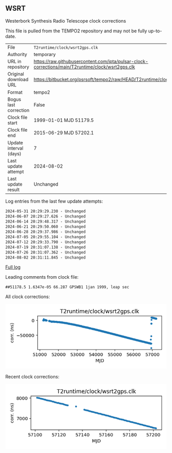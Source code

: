 
## WSRT

Westerbork Synthesis Radio Telescope clock corrections

This file is pulled from the TEMPO2 repository and may not be fully
up-to-date.

|     |     |
|:--- |:--- |
| File | `T2runtime/clock/wsrt2gps.clk` |
| Authority | temporary |
| URL in repository | <https://raw.githubusercontent.com/ipta/pulsar-clock-corrections/main/T2runtime/clock/wsrt2gps.clk> |
| Original download URL | <https://bitbucket.org/psrsoft/tempo2/raw/HEAD/T2runtime/clock/wsrt2gps.clk> |
| Format | tempo2 |
| Bogus last correction | False |
| Clock file start | 1999-01-01 MJD 51179.5 |
| Clock file end | 2015-06-29 MJD 57202.1 |
| Update interval (days) | 7 |
| Last update attempt | 2024-08-02 |
| Last update result | Unchanged |

Log entries from the last few update attempts:
```
2024-05-31 20:29:29.230 - Unchanged
2024-06-07 20:29:27.626 - Unchanged
2024-06-14 20:29:48.317 - Unchanged
2024-06-21 20:29:50.060 - Unchanged
2024-06-28 20:29:37.986 - Unchanged
2024-07-05 20:29:55.104 - Unchanged
2024-07-12 20:29:33.790 - Unchanged
2024-07-19 20:31:07.138 - Unchanged
2024-07-26 20:31:07.362 - Unchanged
2024-08-02 20:31:11.845 - Unchanged
```
[Full log](https://raw.githubusercontent.com/ipta/pulsar-clock-corrections/main/log/T2runtime/clock/wsrt2gps.clk.log)

Leading comments from clock file:

    ##51178.5 1.6347e-05 66.287 GPSWB1 1jan 1999, leap sec



All clock corrections:

![plot of all clock corrections](wsrt2gps.clk.png "All corrections")

Recent clock corrections:

![plot of recent clock corrections](wsrt2gps.clk.short.png "Recent corrections")

